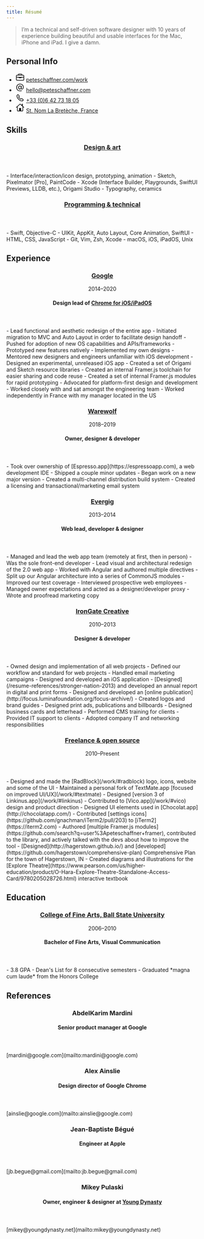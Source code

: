 ```yaml
---
title: Résumé
---
```


> I’m a technical and self-driven software designer with 10 years of experience building beautiful and usable interfaces for the Mac, iPhone and iPad. I give a damn.

## Personal Info
<ul>
<li>
<svg width="24px" height="24px" viewBox="0 0 24 24" version="1.1" xmlns="http://www.w3.org/2000/svg" xmlns:xlink="http://www.w3.org/1999/xlink">
<path d="M15,3 C16.3807119,3 17.5,4.11928813 17.5,5.5 L17.5,6 L20,6 C21.3807119,6 22.5,7.11928813 22.5,8.5 L22.5,18.5 C22.5,19.8807119 21.3807119,21 20,21 L4,21 C2.61928813,21 1.5,19.8807119 1.5,18.5 L1.5,8.5 C1.5,7.11928813 2.61928813,6 4,6 L6.5,6 L6.5,5.5 C6.5,4.11928813 7.61928813,3 9,3 L15,3 Z M8,13 L3,13 L3,18.5 C3,19.0128358 3.38604019,19.4355072 3.88337887,19.4932723 L4,19.5 L20,19.5 C20.5128358,19.5 20.9355072,19.1139598 20.9932723,18.6166211 L21,18.5 L21,13 L16,13 C16,13.8284271 15.3284271,14.5 14.5,14.5 L9.5,14.5 C8.67157288,14.5 8,13.8284271 8,13 Z M20,7.5 L4,7.5 C3.48716416,7.5 3.06449284,7.88604019 3.00672773,8.38337887 L3,8.5 L3,11.5 L21,11.5 L21,8.5 C21,7.98716416 20.6139598,7.56449284 20.1166211,7.50672773 L20,7.5 Z M15,4.5 L9,4.5 C8.48716416,4.5 8.06449284,4.88604019 8.00672773,5.38337887 L8,5.5 L8,6 L16,6 L16,5.5 C16,4.98716416 15.6139598,4.56449284 15.1166211,4.50672773 L15,4.5 Z"></path>
</svg>
<a href="/work">peteschaffner.com/work</a>
</li>

<li>
<svg width="24px" height="24px" viewBox="0 0 24 24" version="1.1" xmlns="http://www.w3.org/2000/svg" xmlns:xlink="http://www.w3.org/1999/xlink">
<path d="M11.984375,21.8682031 C13.5078125,21.8682031 14.9335938,21.663125 15.8125,21.3701563 C16.4375,21.1650781 16.6425781,20.8428125 16.6425781,20.4814844 C16.6425781,20.1299219 16.3691406,19.8467188 15.9980469,19.8467188 C15.8808594,19.8467188 15.734375,19.8760156 15.5488281,19.9150781 C14.4746094,20.1689844 13.546875,20.3545313 12.2871094,20.3545313 C7.22851562,20.3545313 3.81054688,17.3076563 3.81054688,12.131875 C3.81054688,7.1709375 7.05273438,3.70414063 11.9160156,3.70414063 C16.2421875,3.70414063 19.8066406,6.37992188 19.8066406,11.1455469 C19.8066406,13.8799219 18.8886719,15.7158594 17.4042969,15.7158594 C16.4179688,15.7158594 15.8515625,15.1396875 15.8515625,14.1338281 L15.8515625,8.00101563 C15.8515625,7.47367188 15.5585938,7.15140625 15.0605469,7.15140625 C14.5625,7.15140625 14.2597656,7.47367188 14.2597656,8.00101563 L14.2597656,8.99710938 L14.1621094,8.99710938 C13.6933594,7.85453125 12.5507812,7.15140625 11.1835938,7.15140625 C8.80078125,7.15140625 7.12109375,9.18265625 7.12109375,12.1123438 C7.12109375,15.0615625 8.79101562,17.1221094 11.2324219,17.1221094 C12.6582031,17.1221094 13.7519531,16.350625 14.2792969,15.0517969 L14.3769531,15.0517969 C14.5722656,16.3408594 15.6660156,17.1221094 17.1308594,17.1221094 C19.7382812,17.1221094 21.3496094,14.6123438 21.3496094,11.0576563 C21.3496094,5.69632813 17.4042969,2.21 11.9355469,2.21 C6.18359375,2.21 2.15039062,6.13578125 2.15039062,12.0830469 C2.15039062,18.1572656 6.28125,21.8682031 11.984375,21.8682031 Z M11.5253906,15.5791406 C9.9140625,15.5791406 8.8984375,14.24125 8.8984375,12.1123438 C8.8984375,9.99320313 9.92382812,8.6553125 11.5351562,8.6553125 C13.1757812,8.6553125 14.2207031,9.97367188 14.2207031,12.0635156 C14.2207031,14.2119531 13.1660156,15.5791406 11.5253906,15.5791406 Z"></path>
</svg>
<a href="mailto:hello@peteschaffner.com">hello@peteschaffner.com</a>
</li>

<li>
<svg width="24px" height="24px" viewBox="0 0 24 24" version="1.1" xmlns="http://www.w3.org/2000/svg" xmlns:xlink="http://www.w3.org/1999/xlink">
<path d="M16.444531,21.1414061 C18.0558591,21.1414061 19.1300779,20.701953 20.0871091,19.6374999 C20.1554685,19.5593749 20.2238279,19.4812499 20.2921873,19.4128905 C20.8390623,18.7878905 21.1027341,18.1726561 21.1027341,17.5867186 C21.1027341,16.9128905 20.7218748,16.2878905 19.9015623,15.7214842 L17.1867185,13.8367186 C16.3468748,13.2605467 15.3605466,13.1921874 14.5890623,13.9734374 L13.8859373,14.6667967 C13.6613279,14.8914061 13.4660154,14.9109374 13.2316404,14.7546874 C12.7335935,14.4324217 11.757031,13.5730467 11.0832029,12.8992186 C10.3800779,12.2058592 9.69648413,11.4343749 9.335156,10.858203 C9.18867163,10.623828 9.19843725,10.4285155 9.42304663,10.2039061 L10.116406,9.50078111 C10.8878904,8.72929673 10.8292966,7.74296861 10.2531248,6.90312486 L8.34882788,4.16874986 C7.79218725,3.35820298 7.15742163,2.98710923 6.4835935,2.97734361 C5.897656,2.96757798 5.28242163,3.24101548 4.66718725,3.78789048 C4.58906225,3.85624986 4.51093725,3.91484361 4.44257788,3.98320298 C3.37812475,4.94999986 2.928906,6.01445298 2.928906,7.64531236 C2.928906,10.311328 4.54023413,13.5339842 7.54804663,16.5320311 C10.5460935,19.5203124 13.7492185,21.1414061 16.444531,21.1414061 Z M16.444531,19.686328 C14.0910154,19.7253905 11.1027341,17.9578124 8.65156225,15.5261717 C6.18085913,13.0749999 4.34492163,9.97929673 4.39374975,7.61601548 C4.40351538,6.61015611 4.7648435,5.74101548 5.47773413,5.11601548 C5.53632788,5.05742173 5.59492163,5.01835923 5.65351538,4.96953111 C5.92695288,4.73515611 6.21992163,4.60820298 6.4835935,4.60820298 C6.757031,4.60820298 6.991406,4.71562486 7.16718725,4.98906236 L8.944531,7.64531236 C9.14960913,7.94804673 9.15937475,8.28007798 8.85664038,8.57304673 L8.07539038,9.35429673 C7.41132788,10.0085936 7.460156,10.7996092 7.91914038,11.4148436 C8.4367185,12.1277342 9.35468725,13.1726561 10.0968748,13.8953124 C10.8488279,14.6472655 11.9718748,15.6531249 12.6749998,16.170703 C13.2902341,16.6296874 14.0812498,16.6785155 14.7355466,16.014453 L15.5167966,15.233203 C15.8097654,14.9304686 16.1417966,14.9402342 16.444531,15.1453124 L19.0812498,16.9031249 C19.3644529,17.0886717 19.4718748,17.3230467 19.4718748,17.5964842 C19.4718748,17.8601561 19.3449216,18.1433592 19.1105466,18.4167967 C19.0519529,18.4851561 19.0128904,18.5339842 18.9640623,18.6023436 C18.3292966,19.3152342 17.460156,19.6667967 16.444531,19.686328 Z"></path>
</svg>
<a href="tel:+33642731805">+33 (0)6 42 73 18 05</a>
</li>

<li>
<svg width="24px" height="24px" viewBox="0 0 24 24" version="1.1" xmlns="http://www.w3.org/2000/svg" xmlns:xlink="http://www.w3.org/1999/xlink">
<path d="M18.5,1 C18.7761424,1 19,1.22385763 19,1.5 L18.9991174,6.728 L22.4005244,9.78555153 C22.7085624,10.062473 22.7337873,10.5366763 22.4568659,10.8447142 C22.2030212,11.1270824 21.783405,11.171809 21.4779641,10.9640025 L21.3977032,10.9010557 L19.9991174,9.644 L20,18.4249012 C20,19.5709466 19.1045695,20.5 18,20.5 L6,20.5 C4.8954305,20.5 4,19.5709466 4,18.4249012 L3.99911735,9.644 L2.60153456,10.9010557 C2.29349659,11.1779771 1.81929329,11.1527522 1.54237185,10.8447142 C1.2885272,10.5623461 1.28856943,10.1403529 1.52760695,9.8586816 L1.59871332,9.78555153 L10.8296608,1.48707059 C11.4580102,0.922194008 12.3931837,0.890811975 13.0556247,1.39292449 L13.169577,1.48707059 L16.4991174,4.48 L16.5,1.5 C16.5,1.22385763 16.7238576,1 17,1 L18.5,1 Z M11.8836443,2.5669733 L11.832482,2.60257476 L5.49911735,8.296 L5.5,18.4249012 C5.5,18.721665 5.69154998,18.950084 5.92196499,18.9928001 L6,19 L9.5,19 L9.5,13 C9.5,12.4477153 9.94771525,12 10.5,12 L13.5,12 C14.0522847,12 14.5,12.4477153 14.5,13 L14.5,19 L18,19 C18.2371667,19 18.4524333,18.8012574 18.493115,18.5211302 L18.5,18.4249012 L18.4991174,8.296 L12.1667557,2.60257476 C12.087552,2.53137183 11.9742231,2.51950468 11.8836443,2.5669733 Z"></path>
</svg>
<a href="https://maps.apple.com/?address=11%20Rue%20Lecoq,%2078860%20Saint-Nom-la-Bret%C3%A8che,%20France&amp;ll=48.863828,2.028852&amp;q=11%20Rue%20Lecoq&amp;_ext=EiYp7/1qaPxtSEAxTiX0M5MtAEA5bdOQxCJvSEBBNjYdgYpJAEBQBA%3D%3D">St. Nom La Bretèche, France</a>
</li>
</ul>

## Skills
<header id="design-and-art">
	<h3><a href="#design-and-art">Design & art</a></h3>
</header>
- Interface/interaction/icon design, prototyping, animation
- Sketch, Pixelmator [Pro], PaintCode
- Xcode (Interface Builder, Playgrounds, SwiftUI Previews, LLDB, etc.), Origami Studio
- Typography, ceramics

<header id="programming-and-technical">
	<h3><a href="#programming-and-technical">Programming & technical</a></h3>
</header>
- Swift, Objective-C
- UIKit, AppKit, Auto Layout, Core Animation, SwiftUI
- HTML, CSS, JavaScript
- Git, Vim, Zsh, Xcode
- macOS, iOS, iPadOS, Unix

## Experience
<header id="google">
    <h3><a href="#google">Google</a></h3>
	<time datetime="P6Y">2014–2020</time>
	<h4>Design lead of <a href="/work/#chrome">Chrome for iOS/iPadOS</a></h4>
</header>
- Lead functional and aesthetic redesign of the entire app
- Initiated migration to MVC and Auto Layout in order to facilitate design handoff
- Pushed for adoption of new OS capabilities and APIs/frameworks
- Prototyped new features natively
- Implemented my own designs
- Mentored new designers and engineers unfamiliar with iOS development
- Designed an experimental, unreleased iOS app
- Created a set of Origami and Sketch resource libraries
- Created an internal Framer.js toolchain for easier sharing and code reuse
- Created a set of internal Framer.js modules for rapid prototyping
- Advocated for platform-first design and development
- Worked closely with and sat amongst the engineering team
- Worked independently in France with my manager located in the US

<header id="warewolf">
	<h3><a href="#warewolf">Warewolf</a></h3>
	<time datetime="P1Y">2018–2019</time>
	<h4>Owner, designer & developer</h4>
</header>
- Took over ownership of [Espresso.app](https://espressoapp.com), a web development IDE
- Shipped a couple minor updates
- Began work on a new major version
- Created a multi-channel distribution build system
- Created a licensing and transactional/marketing email system

<header id="evergig">
	<h3><a href="#evergig">Evergig</a></h3>
	<time datetime="P1Y">2013–2014</time>
	<h4>Web lead, developer & designer</h4>
</header>
- Managed and lead the web app team (remotely at first, then in person)
- Was the sole front-end developer
- Lead visual and architectural redesign of the 2.0 web app
- Worked with Angular and authored multiple directives
- Split up our Angular architecture into a series of CommonJS modules
- Improved our test coverage
- Interviewed prospective web employees
- Managed owner expectations and acted as a designer/developer proxy
- Wrote and proofread marketing copy

<header id="irongate-creative">
	<h3><a href="#irongate-creative">IronGate Creative</a></h3>
	<time datetime="P3Y">2010–2013</time>
	<h4>Designer & developer</h4>
</header>
- Owned design and implementation of all web projects
- Defined our workflow and standard for web projects
- Handled email marketing campaigns
- Designed and developed an iOS application
- [Designed](/resume-references/stronger-nation-2013) and developed an annual report in digital and print forms
- Designed and developed an [online publication](http://focus.luminafoundation.org/focus-archive/)
- Created logos and brand guides
- Designed print ads, publications and billboards
- Designed business cards and letterhead
- Performed CMS training for clients
- Provided IT support to clients
- Adopted company IT and networking responsibilities

<header id="freelance">
	<h3><a href="#freelance">Freelance & open source</a></h3>
	<time datetime="P10Y">2010–Present</time>
</header>
- Designed and made the [RadBlock](/work/#radblock) logo, icons, website and some of the UI
- Maintained a personal fork of TextMate.app [focused on improved UI/UX](/work/#textmate)
- Designed [version 3 of Linkinus.app](/work/#linkinus)
- Contributed to [Vico.app](/work/#vico) design and product direction
- Designed UI elements used in [Chocolat.app](http://chocolatapp.com/)
- Contributed [settings icons](https://github.com/gnachman/iTerm2/pull/203) to [iTerm2](https://iterm2.com)
- Authored [multiple Framer.js modules](https://github.com/search?q=user%3Apeteschaffner+framer), contributed to the library, and actively talked with the devs about how to improve the tool
- [Designed](http://hagerstown.github.io/) and [developed](https://github.com/hagerstown/comprehensive-plan) Comprehensive Plan for the town of Hagerstown, IN
- Created diagrams and illustrations for the [Explore Theatre](https://www.pearson.com/us/higher-education/product/O-Hara-Explore-Theatre-Standalone-Access-Card/9780205028726.html) interactive textbook

## Education
<header id="ball-state">
	<h3><a href="#ball-state">College of Fine Arts, Ball State University</a></h3>
	<time datetime="P4Y">2006–2010</time>
	<h4>Bachelor of Fine Arts, Visual Communication</h4>
</header>
- 3.8 GPA
- Dean's List for 8 consecutive semesters
- Graduated *magna cum laude* from the Honors College

## References
<header>
	<h3>AbdelKarim Mardini</h3>
	<h4>Senior product manager at Google</h4>
</header>
[mardini@google.com](mailto:mardini@google.com)

<header>
	<h3>Alex Ainslie</h3>
	<h4>Design director of Google Chrome</h4>
</header>
[ainslie@google.com](mailto:ainslie@google.com)

<header>
	<h3>Jean-Baptiste Bégué</h3>
	<h4>Engineer at Apple</h4>
</header>
[jb.begue@gmail.com](mailto:jb.begue@gmail.com)

<header>
	<h3>Mikey Pulaski</h3>
	<h4>Owner, engineer & designer at <a href="https://www.youngdynasty.net">Young Dynasty</a></h4>
</header>
[mikey@youngdynasty.net](mailto:mikey@youngdynasty.net)
